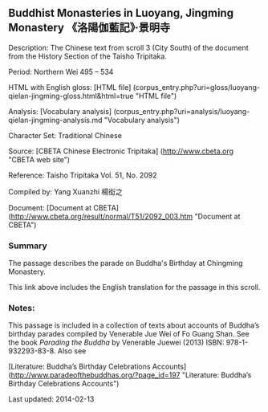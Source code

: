 ## Buddhist Monasteries in Luoyang, Jingming Monastery 《洛陽伽藍記》‧景明寺

Description: The Chinese text from scroll 3 (City South) of the document from the History Section of the Taisho Tripitaka.

Period: Northern Wei 495 – 534

HTML with English gloss: [HTML file] (corpus_entry.php?uri=gloss/luoyang-qielan-jingming-gloss.html&html=true "HTML file")

Analysis: [Vocabulary analysis] (corpus_entry.php?uri=analysis/luoyang-qielan-jingming-analysis.md "Vocabulary analysis")

Character Set: Traditional Chinese

Source: [CBETA Chinese Electronic Tripitaka] (http://www.cbeta.org "CBETA web site")

Reference: Taisho Tripitaka Vol. 51, No. 2092

Compiled by: Yang Xuanzhi 楊衒之

Document: [Document at CBETA] (http://www.cbeta.org/result/normal/T51/2092_003.htm "Document at CBETA")

### Summary
The passage describes the parade on Buddha's Birthday at Chingming Monastery.

This link above includes the English translation for the passage in this scroll.

### Notes: 
This passage is included in a collection of texts about accounts of Buddha’s birthday parades compiled by Venerable Jue Wei of Fo Guang Shan. See the book <em>Parading the Buddha</em> by  Venerable Juewei (2013) ISBN: 978-1-932293-83-8. Also see

[Literature: Buddha’s Birthday Celebrations Accounts] (http://www.paradeofthebuddhas.org/?page_id=197 "Literature: Buddha’s Birthday Celebrations Accounts")

Last updated: 2014-02-13
